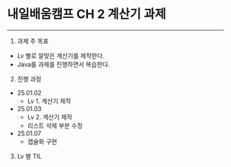 # 내일배움캠프 CH 2 계산기 과제
---
1. 과제 주 목표
+  Lv 별로 알맞은 계산기를 제작한다.
+  Java를 과제를 진행하면서 복습한다.
2. 진행 과정
+ 25.01.02
  + Lv 1. 계산기 제작
+ 25.01.03
  + Lv 2. 계산기 제작
  + 리스트 삭제 부분 수정
+ 25.01.07
  + 캡슐화 구현
3. Lv 별 TIL
